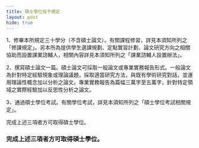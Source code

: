 ```yaml
---
title: 碩士學位授予規定
layout: post
hide: true
---
```


1、修畢本所規定三十學分（不含碩士論文）。有關課程修習，詳見本須知所列之「修課規定」。另本所為提供學生選課規劃、定點實習計劃、論文研究方向之相關協助而設置課業諮輔人，相關內容詳見本須知所列之「課業諮輔人設置辦法」。

2、撰寫碩士論文一篇。碩士論文可採取一般論文或專業實務報告形式。一般論文為針對特定經驗現象或理論議題，採取適當研究方法，與既有學術研究對話，並運用理論性概念加以分析之論文。專業實務報告為篇幅三萬字至五萬字，針對特定領域之實際經驗加以反思性分析之論文。

3、通過碩士學位考試。有關學位考試，詳見本須知所列之「碩士學位考試相關規定」。

完成上述三項者方可取得碩士學位。

### 完成上述三項者方可取得碩士學位。
